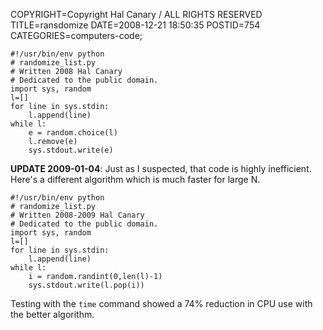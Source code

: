 COPYRIGHT=Copyright Hal Canary / ALL RIGHTS RESERVED
TITLE=ransdomize
DATE=2008-12-21 18:50:35
POSTID=754
CATEGORIES=computers-code;

    #!/usr/bin/env python
    # randomize_list.py
    # Written 2008 Hal Canary
    # Dedicated to the public domain.
    import sys, random
    l=[]
    for line in sys.stdin:
    	l.append(line)
    while l:
    	e = random.choice(l)
    	l.remove(e)
    	sys.stdout.write(e)

**UPDATE 2009-01-04**: Just as I suspected, that code is highly inefficient. Here's a different algorithm which is much faster for large N.

    #!/usr/bin/env python
    # randomize_list.py
    # Written 2008-2009 Hal Canary
    # Dedicated to the public domain.
    import sys, random
    l=[]
    for line in sys.stdin:
    	l.append(line)
    while l:
    	i = random.randint(0,len(l)-1)
    	sys.stdout.write(l.pop(i))

Testing with the `time` command showed a 74% reduction in CPU use with the better algorithm.
